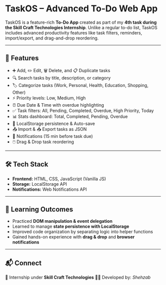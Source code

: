 
# TaskOS – Advanced To-Do Web App

TaskOS is a feature-rich **To-Do App** created as part of my **4th task during the Skill Craft Technologies Internship**.
Unlike a regular to-do list, TaskOS includes advanced productivity features like task filters, reminders, import/export, and drag-and-drop reordering.

---

## 🚀 Features

* ➕ Add, ✏️ Edit, 🗑️ Delete, and 📋 Duplicate tasks
* 🔍 Search tasks by title, description, or category
* 🏷️ Categorize tasks (Work, Personal, Health, Education, Shopping, Other)
* ⚡ Priority levels: Low, Medium, High
* ⏰ Due Date & Time with overdue highlighting
* ✅ Task filters: All, Pending, Completed, Overdue, High Priority, Today
* 📊 Stats dashboard: Total, Completed, Pending, Overdue
* 💾 LocalStorage persistence & Auto-save
* 📤 Import & 📥 Export tasks as JSON
* 🔔 Notifications (15 min before task due)
* 🖱️ Drag & Drop task reordering

---

## 🛠️ Tech Stack

* **Frontend:** HTML, CSS, JavaScript (Vanilla JS)
* **Storage:** LocalStorage API
* **Notifications:** Web Notifications API

---


## 🎯 Learning Outcomes

* Practiced **DOM manipulation & event delegation**
* Learned to manage **state persistence with LocalStorage**
* Improved code organization by separating logic into helper functions
* Gained hands-on experience with **drag & drop** and **browser notifications**

---

## 📬 Connect

💼 Internship under **Skill Craft Technologies**
👨‍💻 Developed by: *Shehzab*
